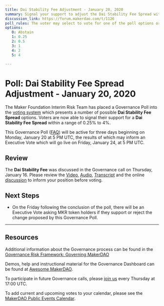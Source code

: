 ```yaml
---
title: Dai Stability Fee Adjustment - January 20, 2020
summary: Signal your support to adjust the Dai Stability Fee Spread within a range of 0.25% to 4%
discussion_link: https://forum.makerdao.com/t/1126
poll_rules: The voter may select to vote for one of the poll options or they may elect to abstain from the poll entirely
options:
   0: Abstain
   1: 0.25
   2: 0.5
   3: 1
   4: 2
   5: 4

---
```

# Poll: Dai Stability Fee Spread Adjustment - January 20, 2020

The Maker Foundation Interim Risk Team has placed a Governance Poll into the [voting system](https://vote.makerdao.com/polling) which presents a number of possible **Dai Stability Fee Spread** options. Voters are now able to signal their support for a **Dai Stability Fee Spread** within a range of 0.25% to 4%.

This Governance Poll ([FAQ](https://community-development.makerdao.com/makerdao-scd-faqs/scd-faqs/governance)) will be active for three days beginning on Monday, January 20 at 5 PM UTC, the results of which may inform an Executive Vote which will go live on Friday, January 24, at 5 PM UTC.

## Review

The **Dai Stability Fee** was discussed in the Governance call on Thursday, January 16. Please review the [Video](https://www.youtube.com/playlist?list=PLLzkWCj8ywWNq5-90-Id6VPSsrk4OWVan), [Audio](https://soundcloud.com/makerdao/sets/governance-and-risk), [Transcript](https://community-development.makerdao.com/governance/governance-and-risk-meetings/transcripts) and the online [discussion](https://forum.makerdao.com/c/governance) to inform your position before voting.

## Next Steps

* On the Friday following the conclusion of the poll, there will be an Executive Vote asking MKR token holders if they support or reject the change proposed by this Governance Poll.

---

## Resources

Additional information about the Governance process can be found in the [Governance Risk Framework: Governing MakerDAO](https://community-development.makerdao.com/governance/governance-risk-framework)

Demos, help and instructional material for the Governance Dashboard can be found at [Awesome MakerDAO](https://awesome.makerdao.com/#voting).

To participate in future Governance calls, please [join us](https://community-development.makerdao.com/governance/governance-and-risk-meetings) every Thursday at 17:00 UTC.

To add current and upcoming votes to your calendar, please see the [MakerDAO Public Events Calendar](https://calendar.google.com/calendar/embed?src=makerdao.com_3efhm2ghipksegl009ktniomdk%40group.calendar.google.com&ctz=America%2FLos_Angeles).
